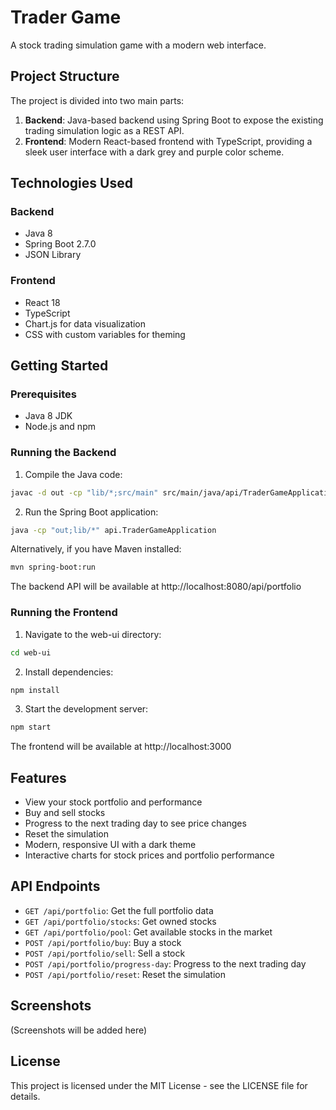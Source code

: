 # Trader Game

A stock trading simulation game with a modern web interface.

## Project Structure

The project is divided into two main parts:

1. **Backend**: Java-based backend using Spring Boot to expose the existing trading simulation logic as a REST API.
2. **Frontend**: Modern React-based frontend with TypeScript, providing a sleek user interface with a dark grey and purple color scheme.

## Technologies Used

### Backend
- Java 8
- Spring Boot 2.7.0
- JSON Library

### Frontend
- React 18
- TypeScript
- Chart.js for data visualization
- CSS with custom variables for theming

## Getting Started

### Prerequisites
- Java 8 JDK
- Node.js and npm

### Running the Backend

1. Compile the Java code:
```bash
javac -d out -cp "lib/*;src/main" src/main/java/api/TraderGameApplication.java
```

2. Run the Spring Boot application:
```bash
java -cp "out;lib/*" api.TraderGameApplication
```

Alternatively, if you have Maven installed:
```bash
mvn spring-boot:run
```

The backend API will be available at http://localhost:8080/api/portfolio

### Running the Frontend

1. Navigate to the web-ui directory:
```bash
cd web-ui
```

2. Install dependencies:
```bash
npm install
```

3. Start the development server:
```bash
npm start
```

The frontend will be available at http://localhost:3000

## Features

- View your stock portfolio and performance
- Buy and sell stocks
- Progress to the next trading day to see price changes
- Reset the simulation
- Modern, responsive UI with a dark theme
- Interactive charts for stock prices and portfolio performance

## API Endpoints

- `GET /api/portfolio`: Get the full portfolio data
- `GET /api/portfolio/stocks`: Get owned stocks
- `GET /api/portfolio/pool`: Get available stocks in the market
- `POST /api/portfolio/buy`: Buy a stock
- `POST /api/portfolio/sell`: Sell a stock
- `POST /api/portfolio/progress-day`: Progress to the next trading day
- `POST /api/portfolio/reset`: Reset the simulation

## Screenshots

(Screenshots will be added here)

## License

This project is licensed under the MIT License - see the LICENSE file for details.